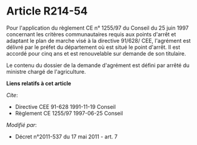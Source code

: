 # Article R214-54

Pour l'application du règlement CE n° 1255/97 du Conseil du 25 juin 1997 concernant les critères communautaires requis aux
points d'arrêt et adaptant le plan de marche visé à la directive 91/628/ CEE, l'agrément est délivré par le       préfet  du
département où est situé le point d'arrêt. Il est accordé pour cinq ans et est renouvelable sur demande de son titulaire. 

Le contenu du dossier de la demande d'agrément est défini par arrêté du ministre chargé de l'agriculture.

**Liens relatifs à cet article**

_Cite_:

  - Directive CEE 91-628 1991-11-19 Conseil
  - Règlement CE 1255/97 1997-06-25 Conseil

_Modifié par_:

  - Décret n°2011-537 du 17 mai 2011 - art. 7
